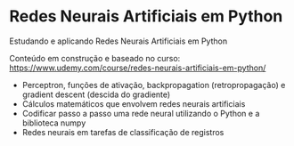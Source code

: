 # Redes Neurais Artificiais em Python

 Estudando e aplicando Redes Neurais Artificiais em Python
 
 Conteúdo em construção e baseado no curso: https://www.udemy.com/course/redes-neurais-artificiais-em-python/
 
 - Perceptron, funções de ativação, backpropagation (retropropagação) e gradient descent (descida do gradiente)
 - Cálculos matemáticos que envolvem redes neurais artificiais
 - Codificar passo a passo uma rede neural utilizando o Python e a biblioteca numpy
 - Redes neurais  em tarefas de classificação de registros
